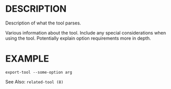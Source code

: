 DESCRIPTION
===========

Description of what the tool parses.

Various information about the tool.  Include any special considerations when
using the tool.  Potentially explain option requirements more in depth.


EXAMPLE
=======
```
export-tool --some-option arg
```

See Also: `related-tool (8)`
